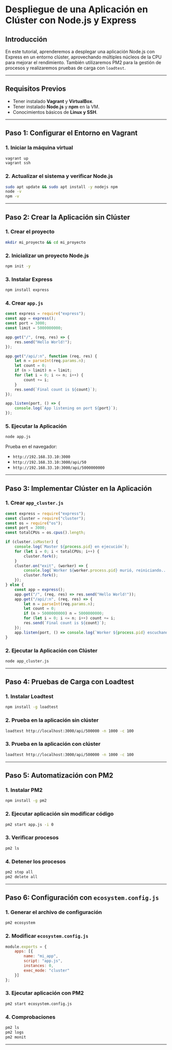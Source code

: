 # **Despliegue de una Aplicación en Clúster con Node.js y Express**

## **Introducción**
En este tutorial, aprenderemos a desplegar una aplicación Node.js con Express en un entorno clúster, aprovechando múltiples núcleos de la CPU para mejorar el rendimiento. También utilizaremos PM2 para la gestión de procesos y realizaremos pruebas de carga con `loadtest`.

---

## **Requisitos Previos**
- Tener instalado **Vagrant** y **VirtualBox**.
- Tener instalado **Node.js** y **npm** en la VM.
- Conocimientos básicos de **Linux y SSH**.

---

## **Paso 1: Configurar el Entorno en Vagrant**

### **1. Iniciar la máquina virtual**
```sh
vagrant up
vagrant ssh
```

### **2. Actualizar el sistema y verificar Node.js**
```sh
sudo apt update && sudo apt install -y nodejs npm
node -v
npm -v
```

---

## **Paso 2: Crear la Aplicación sin Clúster**

### **1. Crear el proyecto**
```sh
mkdir mi_proyecto && cd mi_proyecto
```

### **2. Inicializar un proyecto Node.js**
```sh
npm init -y
```

### **3. Instalar Express**
```sh
npm install express
```

### **4. Crear `app.js`**
```javascript
const express = require("express");
const app = express();
const port = 3000;
const limit = 5000000000;

app.get("/", (req, res) => {
    res.send("Hello World!");
});

app.get("/api/:n", function (req, res) {
    let n = parseInt(req.params.n);
    let count = 0;
    if (n > limit) n = limit;
    for (let i = 0; i <= n; i++) {
        count += i;
    }
    res.send(`Final count is ${count}`);
});

app.listen(port, () => {
    console.log(`App listening on port ${port}`);
});
```

### **5. Ejecutar la Aplicación**
```sh
node app.js
```

Prueba en el navegador:
- `http://192.168.33.10:3000`
- `http://192.168.33.10:3000/api/50`
- `http://192.168.33.10:3000/api/5000000000`

---

## **Paso 3: Implementar Clúster en la Aplicación**

### **1. Crear `app_cluster.js`**
```javascript
const express = require("express");
const cluster = require("cluster");
const os = require("os");
const port = 3000;
const totalCPUs = os.cpus().length;

if (cluster.isMaster) {
    console.log(`Master ${process.pid} en ejecución`);
    for (let i = 0; i < totalCPUs; i++) {
        cluster.fork();
    }
    cluster.on("exit", (worker) => {
        console.log(`Worker ${worker.process.pid} murió, reiniciando...`);
        cluster.fork();
    });
} else {
    const app = express();
    app.get("/", (req, res) => res.send("Hello World!"));
    app.get("/api/:n", (req, res) => {
        let n = parseInt(req.params.n);
        let count = 0;
        if (n > 5000000000) n = 5000000000;
        for (let i = 0; i <= n; i++) count += i;
        res.send(`Final count is ${count}`);
    });
    app.listen(port, () => console.log(`Worker ${process.pid} escuchando en ${port}`));
}
```

### **2. Ejecutar la Aplicación con Clúster**
```sh
node app_cluster.js
```

---

## **Paso 4: Pruebas de Carga con Loadtest**

### **1. Instalar Loadtest**
```sh
npm install -g loadtest
```

### **2. Prueba en la aplicación sin clúster**
```sh
loadtest http://localhost:3000/api/500000 -n 1000 -c 100
```

### **3. Prueba en la aplicación con clúster**
```sh
loadtest http://localhost:3000/api/500000 -n 1000 -c 100
```

---

## **Paso 5: Automatización con PM2**

### **1. Instalar PM2**
```sh
npm install -g pm2
```

### **2. Ejecutar aplicación sin modificar código**
```sh
pm2 start app.js -i 0
```

### **3. Verificar procesos**
```sh
pm2 ls
```

### **4. Detener los procesos**
```sh
pm2 stop all
pm2 delete all
```

---

## **Paso 6: Configuración con `ecosystem.config.js`**

### **1. Generar el archivo de configuración**
```sh
pm2 ecosystem
```

### **2. Modificar `ecosystem.config.js`**
```javascript
module.exports = {
    apps: [{
        name: "mi_app",
        script: "app.js",
        instances: 0,
        exec_mode: "cluster"
    }]
};
```

### **3. Ejecutar aplicación con PM2**
```sh
pm2 start ecosystem.config.js
```

### **4. Comprobaciones**
```sh
pm2 ls
pm2 logs
pm2 monit
```

---

